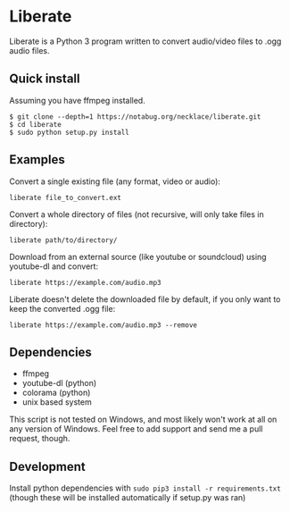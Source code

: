 # Liberate

Liberate is a Python 3 program written to convert audio/video files to .ogg audio files.

## Quick install

Assuming you have ffmpeg installed.

```
$ git clone --depth=1 https://notabug.org/necklace/liberate.git
$ cd liberate
$ sudo python setup.py install
```

## Examples

Convert a single existing file (any format, video or audio):
```
liberate file_to_convert.ext
```
Convert a whole directory of files (not recursive, will only take files in directory):
```
liberate path/to/directory/
```
Download from an external source (like youtube or soundcloud) using youtube-dl and convert:
```
liberate https://example.com/audio.mp3
```
Liberate doesn't delete the downloaded file by default, if you only want to keep the converted .ogg file:
```
liberate https://example.com/audio.mp3 --remove
```


## Dependencies

- ffmpeg
- youtube-dl (python)
- colorama (python)
- unix based system

This script is not tested on Windows, and most likely won't work at all on
any version of Windows. Feel free to add support and send me a pull request,
though.


## Development

Install python dependencies with `sudo pip3 install -r requirements.txt` 
(though these will be installed automatically if setup.py was ran)



